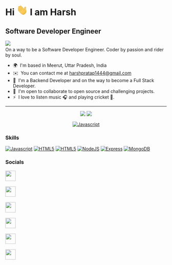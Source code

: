 Hi <img src="https://raw.githubusercontent.com/ABSphreak/ABSphreak/master/gifs/Hi.gif" width="35"> I am Harsh
===========================

Software Developer Engineer
---------------------------
![](https://komarev.com/ghpvc/?username=harsh-developer&color=brightgreen&style=flat) \
On a way to be a Software Developer Engineer. 
Coder by passion and rider by soul.

* 🌍  I'm based in Meerut, Uttar Pradesh, India
* ✉️  You can contact me at [harshpratap1444@gmail.com](mailto:harshpratap1444@gmail.com)
* 🧠  I'm a Backend Developer and on the way to become a Full Stack Developer.
* 🤝  I'm open to collaborate to open source and challenging projects.
* ⚡  I love to listen music 🎧 and playing cricket 🏏.

<hr>
<p align="center">
  <img width="400px" src="https://github-readme-stats.vercel.app/api?username=harsh-developer&count_private=true&show_icons=true&theme=material-palenight&hide_border=true&bg_color=1F222E" />
  <img width="400px" src="https://github-readme-streak-stats.herokuapp.com/?user=harsh-developer&theme=material-palenight&hide_border=true&fire=C77800&ring=7C2AE8&background=1F222E" />
</p>
     
<div align="center"> <a href="https://skyline.github.com/harsh-developer/2022" target="_blank" rel="noreferrer"><img src="https://upload.wikimedia.org/wikipedia/commons/f/fa/Click_here_button.png" width="100" height="40" alt="Javascript" /></a></div>

### Skills

<p align="left">
<a href="https://developer.mozilla.org/en-US/docs/Web/JavaScript" target="_blank" rel="noreferrer"><img src="https://raw.githubusercontent.com/danielcranney/readme-generator/main/public/icons/skills/javascript-colored.svg" width="36" height="36" alt="Javascript" /></a>
<a href="https://developer.mozilla.org/en-US/docs/Glossary/HTML5" target="_blank" rel="noreferrer"><img src="https://raw.githubusercontent.com/danielcranney/readme-generator/main/public/icons/skills/html5-colored.svg" width="36" height="36" alt="HTML5" /></a>
<a href="https://developer.mozilla.org/en-US/docs/Web/CSS" target="_blank" rel="noreferrer"><img src="https://raw.githubusercontent.com/danielcranney/readme-generator/main/public/icons/skills/css3-colored.svg" width="36" height="36" alt="HTML5" /></a>
<a href="https://nodejs.org/en/" target="_blank" rel="noreferrer"><img src="https://raw.githubusercontent.com/danielcranney/readme-generator/main/public/icons/skills/nodejs-colored.svg" width="36" height="36" alt="NodeJS" /></a>
<a href="https://expressjs.com/" target="_blank" rel="noreferrer"><img src="https://raw.githubusercontent.com/danielcranney/readme-generator/main/public/icons/skills/express-colored.svg" width="36" height="36" alt="Express" /></a>
<a href="https://www.mongodb.com/" target="_blank" rel="noreferrer"><img src="https://raw.githubusercontent.com/danielcranney/readme-generator/main/public/icons/skills/mongodb-colored.svg" width="36" height="36" alt="MongoDB" /></a>
</p>


### Socials

<p align="left"> 
<a href="https://www.linkedin.com/in/harsh-pratap-singh-606816224/" target="_blank" rel="noreferrer"><img src="https://raw.githubusercontent.com/danielcranney/readme-generator/main/public/icons/socials/linkedin.svg" width="32" height="32" /></a> 

<a href="https://discord.com/users/h_harssh#8231" target="_blank" rel="noreferrer"><img src="https://raw.githubusercontent.com/danielcranney/readme-generator/main/public/icons/socials/discord.svg" width="32" height="32" /></a>

<a href="https://twitter.com/h_harssh_me" target="_blank" rel="noreferrer"><img src="https://raw.githubusercontent.com/danielcranney/readme-generator/main/public/icons/socials/twitter.svg" width="32" height="32" /></a>

<a href="https://www.instagram.com/h_harssh_me/" target="_blank" rel="noreferrer"><img src="https://raw.githubusercontent.com/danielcranney/readme-generator/main/public/icons/socials/instagram.svg" width="32" height="32" /></a> 

<a href="https://www.facebook.com/profile.php?id=100022262282917" target="_blank" rel="noreferrer"><img src="https://raw.githubusercontent.com/danielcranney/readme-generator/main/public/icons/socials/facebook.svg" width="32" height="32" /></a> 

<a href="https://github.com/harsh-developer?tab=overview&from=2022-07-01&to=2022-07-28" target="_blank" rel="noreferrer"><img src="https://raw.githubusercontent.com/danielcranney/readme-generator/main/public/icons/socials/github.svg" width="32" height="32" /></a> 
</p>

<!---
harsh-developer/harsh-developeris a ✨ special ✨ repository because its `README.md` (this file) appears on your GitHub profile.
You can click the Preview link to take a look at your changes.
--->